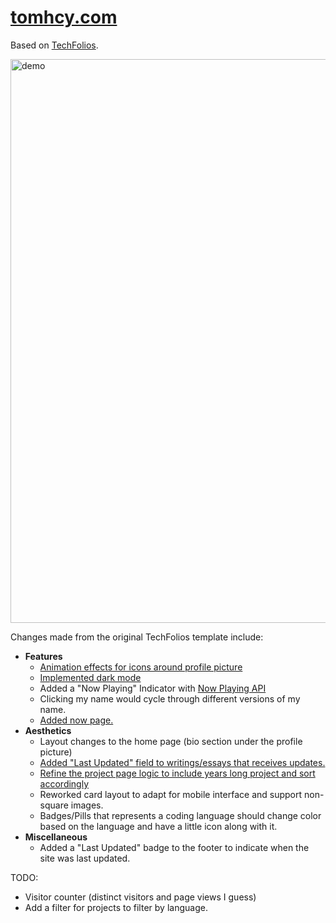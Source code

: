 # [tomhcy.com](https://tomhcy.com)

Based on [TechFolios](https://techfolios.github.io).

[<img width="1300" height="902" alt="demo" src="https://github.com/user-attachments/assets/0a8b22fa-6cd8-4217-9ef6-386aaa29e88f" />](https://tomhcy.com)


Changes made from the original TechFolios template include:

- **Features**
    - [Animation effects for icons around profile picture](https://tomhcy.com/essays/for-this-site.html#profile-picture-animation)
    - [Implemented dark mode](https://tomhcy.com/essays/for-this-site.html#dark-mode)
    - Added a "Now Playing" Indicator with [Now Playing API](https://github.com/tom21100227/now-playing-api)
    - Clicking my name would cycle through different versions of my name.
    - [Added now page.](https://tomhcy.com/now/)
- **Aesthetics**
    - Layout changes to the home page (bio section under the profile picture)
    - [Added "Last Updated" field to writings/essays that receives updates.](https://tomhcy.com/essays/for-this-site.html#last-updated-for-writings)
    - [Refine the project page logic to include years long project and sort accordingly](https://tomhcy.com/essays/for-this-site.html#project-page-logic)
    - Reworked card layout to adapt for mobile interface and support non-square images.
    - Badges/Pills that represents a coding language should change color based on the language and have a little icon along with it. 
- **Miscellaneous**
    - Added a "Last Updated" badge to the footer to indicate when the site was last updated.

TODO:

- Visitor counter (distinct visitors and page views I guess)
- Add a filter for projects to filter by language. 

